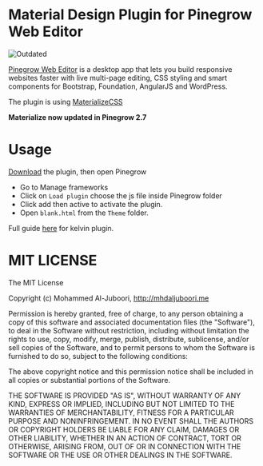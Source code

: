 # Material Design Plugin for Pinegrow Web Editor
![Outdated](https://img.shields.io/badge/status-outdated-lightgray.svg)

[Pinegrow Web Editor](http://pinegrow.com/) is a desktop app that lets you build responsive websites faster with live multi-page editing, CSS styling and smart components for Bootstrap, Foundation, AngularJS and WordPress.

The plugin is using [MaterializeCSS](http://materializecss.com/)

**Materialize now updated in Pinegrow 2.7**

Usage
=====
[Download](https://github.com/MhdAljuboori/MaterializePinegrowPlugin/archive/master.zip) the plugin, then open Pinegrow
* Go to Manage frameworks
* Click on ```Load plugin``` choose the js file inside Pinegrow folder
* Click add then active to activate the plugin.
* Open ```blank.html``` from the ```Theme``` folder.

Full guide [here](http://pinegrow.com/docs/guides/kelvin-pine/index.html) for kelvin plugin.

MIT LICENSE
===========

The MIT License

Copyright (c) Mohammed Al-Juboori, http://mhdaljuboori.me

Permission is hereby granted, free of charge, to any person obtaining a copy
of this software and associated documentation files (the "Software"), to deal
in the Software without restriction, including without limitation the rights
to use, copy, modify, merge, publish, distribute, sublicense, and/or sell
copies of the Software, and to permit persons to whom the Software is
furnished to do so, subject to the following conditions:

The above copyright notice and this permission notice shall be included in
all copies or substantial portions of the Software.

THE SOFTWARE IS PROVIDED "AS IS", WITHOUT WARRANTY OF ANY KIND, EXPRESS OR
IMPLIED, INCLUDING BUT NOT LIMITED TO THE WARRANTIES OF MERCHANTABILITY,
FITNESS FOR A PARTICULAR PURPOSE AND NONINFRINGEMENT. IN NO EVENT SHALL THE
AUTHORS OR COPYRIGHT HOLDERS BE LIABLE FOR ANY CLAIM, DAMAGES OR OTHER
LIABILITY, WHETHER IN AN ACTION OF CONTRACT, TORT OR OTHERWISE, ARISING FROM,
OUT OF OR IN CONNECTION WITH THE SOFTWARE OR THE USE OR OTHER DEALINGS IN
THE SOFTWARE.
